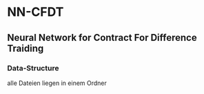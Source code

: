 # NN-CFDT

## Neural Network for Contract For Difference Traiding

### Data-Structure
alle Dateien liegen in einem Ordner
